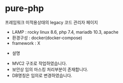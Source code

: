 # pure-php
프레임워크 미적용상태의 legacy 코드 관리자 페이지

- LAMP : rocky linux 8.6, php 7.4, mariadb 10.3, apache
- 환경구성 : docker(docker-compose)
- framework : X

* 설명
- MVC2 구조로 작업하였습니다.
- 보안상 임의 마스킹 처리부분이 존재합니다.
- DB명칭은 임의로 변경하였습니다.
